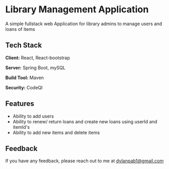 # Library Management Application


A simple fullstack web Application for library admins to manage users and loans of items



## Tech Stack

**Client:** React, React-bootstrap

**Server:** Spring Boot, mySQL

**Build Tool:** Maven 

**Security:**  CodeQl


## Features

- Ability to add users
- Ability to renew/ return loans and create new loans using userId and itemId's
- Ability to add new items and delete items


## Feedback

If you have any feedback, please reach out to me at dylanpab1@gmail.com
